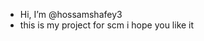 -  Hi, I’m @hossamshafey3
-  this is my project for scm i hope you like it 

<!---
hossamshafey3/hossamshafey3 is a ✨ special ✨ repository because its `README.md` (this file) appears on your GitHub profile.
You can click the Preview link to take a look at your changes.
--->
